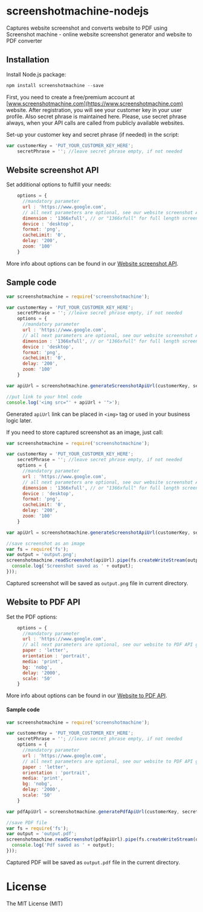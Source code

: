 # screenshotmachine-nodejs
Captures website screenshot and converts website to PDF using Screenshot machine - online website screenshot generator and website to PDF converter

## Installation

Install Node.js package:

```javascript
npm install screenshotmachine --save
```

First, you need to create a free/premium account at [www.screenshotmachine.com](https://www.screenshotmachine.com) website. After registration, you will see your customer key in your user profile. Also secret phrase is maintained here. Please, use secret phrase always, when your API calls are called from publicly available websites.  

Set-up your customer key and secret phrase (if needed) in the script:

```javascript
var customerKey = 'PUT_YOUR_CUSTOMER_KEY_HERE';
    secretPhrase = ''; //leave secret phrase empty, if not needed
```

## Website screenshot API
Set additional options to fulfill your needs:  

```javascript
    options = {
      //mandatory parameter
      url : 'https://www.google.com',
      // all next parameters are optional, see our website screenshot API doc for more details
      dimension : '1366xfull', // or "1366xfull" for full length screenshot
      device : 'desktop',
      format: 'png',
      cacheLimit: '0',
      delay: '200',
      zoom: '100'
    }
```
More info about options can be found in our [Website screenshot API](https://www.screenshotmachine.com/website-screenshot-api.php).

 Sample code
-----

```javascript
var screenshotmachine = require('screenshotmachine');

var customerKey = 'PUT_YOUR_CUSTOMER_KEY_HERE';
    secretPhrase = ''; //leave secret phrase empty, if not needed
    options = {
      //mandatory parameter
      url : 'https://www.google.com',
      // all next parameters are optional, see our website screenshot API guide for more details
      dimension : '1366xfull', // or "1366xfull" for full length screenshot
      device : 'desktop',
      format: 'png',
      cacheLimit: '0',
      delay: '200',
      zoom: '100'
    }

var apiUrl = screenshotmachine.generateScreenshotApiUrl(customerKey, secretPhrase, options);

//put link to your html code
console.log('<img src="' + apiUrl + '">');  
```
Generated ```apiUrl```  link can be placed in ```<img>``` tag or used in your business logic later.

If you need to store captured screenshot as an image, just call:

```javascript
var screenshotmachine = require('screenshotmachine');

var customerKey = 'PUT_YOUR_CUSTOMER_KEY_HERE';
    secretPhrase = ''; //leave secret phrase empty, if not needed
    options = {
      //mandatory parameter
      url : 'https://www.google.com',
      // all next parameters are optional, see our website screenshot API guide for more details
      dimension : '1366xfull', // or "1366xfull" for full length screenshot
      device : 'desktop',
      format: 'png',
      cacheLimit: '0',
      delay: '200',
      zoom: '100'
    }

var apiUrl = screenshotmachine.generateScreenshotApiUrl(customerKey, secretPhrase, options);

//save screenshot as an image
var fs = require('fs');
var output = 'output.png';
screenshotmachine.readScreenshot(apiUrl).pipe(fs.createWriteStream(output).on('close', function() {
  console.log('Screenshot saved as ' + output);
}));
```

Captured screenshot will be saved as ```output.png``` file in current directory.

## Website to PDF API

Set the PDF options: 
```javascript
    options = {
      //mandatory parameter
      url : 'https://www.google.com',
      // all next parameters are optional, see our website to PDF API guide for more details
      paper : 'letter',
      orientation : 'portrait',
      media: 'print',
      bg: 'nobg',
      delay: '2000',
      scale: '50'
    }
```
More info about options can be found in our [Website to PDF API](https://www.screenshotmachine.com/website-to-pdf-api.php).

#### Sample code
```javascript
var screenshotmachine = require('screenshotmachine');

var customerKey = 'PUT_YOUR_CUSTOMER_KEY_HERE';
    secretPhrase = ''; //leave secret phrase empty, if not needed
    options = {
      //mandatory parameter
      url : 'https://www.google.com',
      // all next parameters are optional, see our website to PDF API guide for more details
      paper : 'letter',
      orientation : 'portrait',
      media: 'print',
      bg: 'nobg',
      delay: '2000',
      scale: '50'
    }

var pdfApiUrl = screenshotmachine.generatePdfApiUrl(customerKey, secretPhrase, options);

//save PDF file
var fs = require('fs');
var output = 'output.pdf';
screenshotmachine.readScreenshot(pdfApiUrl).pipe(fs.createWriteStream(output).on('close', function() {
  console.log('Pdf saved as ' + output);
}));
```
Captured PDF will be saved as ```output.pdf``` file in the current directory.

# License

The MIT License (MIT)    